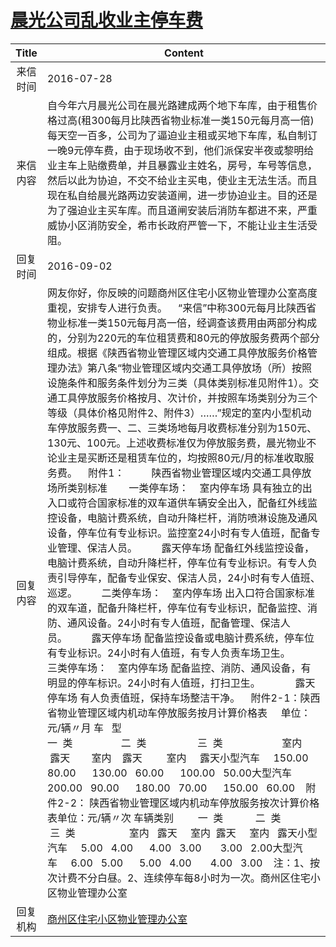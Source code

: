 # <a href="http://www.shangluo.gov.cn/zmhd/ldxxxx.jsp?urltype=leadermail.LeaderMailContentUrl&wbtreeid=1112&leadermailid=3746">晨光公司乱收业主停车费</a>
| Title |                                                                                                                                                                                                                                                                                                                                                                                                                                                                                                                                                                                                                                                                                                                                            Content                                                                                                                                                                                                                                                                                                                                                                                                                                                                                                                                                                                                                                                                                                                                            |
|:-----:|-----------------------------------------------------------------------------------------------------------------------------------------------------------------------------------------------------------------------------------------------------------------------------------------------------------------------------------------------------------------------------------------------------------------------------------------------------------------------------------------------------------------------------------------------------------------------------------------------------------------------------------------------------------------------------------------------------------------------------------------------------------------------------------------------------------------------------------------------------------------------------------------------------------------------------------------------------------------------------------------------------------------------------------------------------------------------------------------------------------------------------------------------------------------------------------------------------------------------------------------------------------------------------------------------------------------------------------------------------------------------------------------------------------------------------------------------------------------------------------------------|
| 来信时间  | 2016-07-28                                                                                                                                                                                                                                                                                                                                                                                                                                                                                                                                                                                                                                                                                                                                                                                                                                                                                                                                                                                                                                                                                                                                                                                                                                                                                                                                                                                                                                                                                    |
| 来信内容  | 自今年六月晨光公司在晨光路建成两个地下车库，由于租售价格过高(租300每月比陕西省物业标准一类150元每月高一倍)每天空一百多，公司为了逼迫业主租或买地下车库，私自制订一晚9元停车费，由于现场收不到，他们派保安半夜或黎明给业主车上贴缴费单，并且暴露业主姓名，房号，车号等信息，然后以此为协迫，不交不给业主买电，使业主无法生活。而且现在私自给晨光路两边安装道闸，进一步协迫业主。目的还是为了强迫业主买车库。而且道闸安装后消防车都进不来，严重威协小区消防安全，希市长政府严管一下，不能让业主生活受阻。                                                                                                                                                                                                                                                                                                                                                                                                                                                                                                                                                                                                                                                                                                                                                                                                                                                                                                                                                                                                                                                                                                                                                                                                                                      |
| 回复时间  | 2016-09-02                                                                                                                                                                                                                                                                                                                                                                                                                                                                                                                                                                                                                                                                                                                                                                                                                                                                                                                                                                                                                                                                                                                                                                                                                                                                                                                                                                                                                                                                                    |
| 回复内容  | 网友你好，你反映的问题商州区住宅小区物业管理办公室高度重视，安排专人进行负责。    “来信”中称300元每月比陕西省物业标准一类150元每月高一倍，经调查该费用由两部分构成的，分别为220元的车位租赁费和80元的停放服务费两个部分组成。根据《陕西省物业管理区域内交通工具停放服务价格管理办法》第八条“物业管理区域内交通工具停放场（所）按照设施条件和服务条件划分为三类（具体类别标准见附件1）。交通工具停放服务价格按月、次计价，并按照车场类别分为三个等级（具体价格见附件2、附件3）……”规定的室内小型机动车停放服务费一、二、三类场地每月收费标准分别为150元、130元、100元。上述收费标准仅为停放服务费，晨光物业不论业主是买断还是租赁车位的，均按照80元/月的标准收取服务费。    附件1：          陕西省物业管理区域内交通工具停放场所类别标准        一类停车场：    室内停车场 具有独立的出入口或符合国家标准的双车道供车辆安全出入，配备红外线监控设备，电脑计费系统，自动升降栏杆，消防喷淋设施及通风设备，停车位有专业标识。监控室24小时有专人值班，配备专业管理、保洁人员。         露天停车场 配备红外线监控设备，电脑计费系统，自动升降栏杆，停车位有专业标识。有专人负责引导停车，配备专业保安、保洁人员，24小时有专人值班、巡逻。         二类停车场：    室内停车场 出入口符合国家标准的双车道，配备升降栏杆，停车位有专业标识，配备监控、消防、通风设备。24小时有专人值班，配备管理、保洁人员。         露天停车场 配备监控设备或电脑计费系统，停车位有专业标识。24小时有人值班，有专人负责车场卫生。         三类停车场：    室内停车场 配备监控、消防、通风设备，有明显的停车标识。24小时有人值班，打扫卫生。             露天停车场 有人负责值班，保持车场整洁干净。    附件2-1：陕西省物业管理区域内机动车停放服务按月计算价格表     单位：元/辆〃月 车   型                 一  类                  二  类                   三  类                      室内      露天        室内    露天         室内     露天小型汽车     150.00   80.00      130.00   60.00      100.00   50.00大型汽车     200.00   90.00      180.00   70.00      150.00   60.00    附件2-2： 陕西省物业管理区域内机动车停放服务按次计算价格表单位：元/辆〃次 车辆类别         一  类            二  类              三  类                    室内   露天     室内  露天     室内   露天小型汽车     5.00   4.00      4.00   3.00       3.00   2.00大型汽车     6.00   5.00      5.00   4.00       4.00   3.00    注：1、按次计费不分白昼。2、连续停车每8小时为一次。商州区住宅小区物业管理办公室 |
| 回复机构  | <a href="../../categories/agencies/商州区住宅小区物业管理办公室.md">商州区住宅小区物业管理办公室</a>                                                                                                                                                                                                                                                                                                                                                                                                                                                                                                                                                                                                                                                                                                                                                                                                                                                                                                                                                                                                                                                                                                                                                                                                                                                                                                                                                                                                                        |